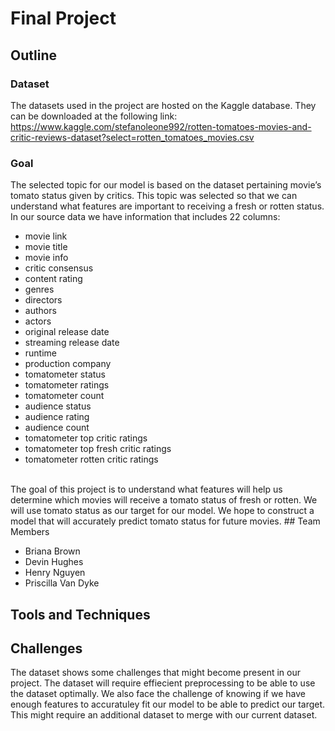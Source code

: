 # Final Project

## Outline
### Dataset
The datasets used in the project are hosted on the Kaggle database. They can be downloaded at the following link: <br>
https://www.kaggle.com/stefanoleone992/rotten-tomatoes-movies-and-critic-reviews-dataset?select=rotten_tomatoes_movies.csv
### Goal
The selected topic for our model is based on the dataset pertaining movie’s tomato status given by critics. This topic was selected so that we can understand what features are important to receiving a fresh or rotten status. In our source data we have information that includes 22 columns:
<br>
- movie link <br>
- movie title <br>
- movie info <br>
- critic consensus <br>
- content rating <br>
- genres <br>
- directors <br>
- authors <br>
- actors <br>
- original release date <br>
- streaming release date <br>
- runtime <br>
- production company  <br>
- tomatometer status <br>
- tomatometer ratings <br>
- tomatometer count <br>
- audience status <br>
- audience rating <br>
- audience count <br>
- tomatometer top critic ratings <br>
- tomatometer top fresh critic ratings <br>
- tomatometer rotten critic ratings <br>
<br>
The goal of this project is to understand what features will help us determine which movies will receive a tomato status of fresh or rotten. We will use tomato status as our target for our model. We hope to construct a model that will accurately predict tomato status for future movies.
## Team Members

- Briana Brown
- Devin Hughes
- Henry Nguyen
- Priscilla Van Dyke

## Tools and Techniques



## Challenges
The dataset shows some challenges that might become present in our project. The dataset will require effiecient preprocessing to be able to use the dataset optimally. We also face the challenge of knowing if we have enough features to accuratuley fit our model to be able to predict our target. This might require an additional dataset to merge with our current dataset. 

